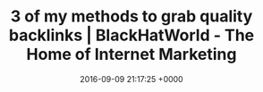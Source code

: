 ---
title: "3 of my methods to grab quality backlinks | BlackHatWorld - The Home of Internet Marketing"
date: 2016-09-09 21:17:25 +0000
url: http://www.blackhatworld.com/seo/3-of-my-methods-to-grab-quality-backlinks.873295/
---